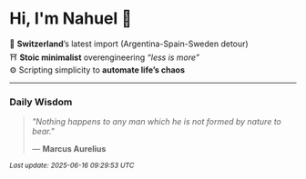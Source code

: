 # Hi, I'm Nahuel :tiger:

📍 **Switzerland**’s latest import (Argentina-Spain-Sweden detour)  
⛩️ **Stoic minimalist** overengineering *“less is more”*  
⚙️ Scripting simplicity to **automate life’s chaos**

---

### Daily Wisdom
> _"Nothing happens to any man which he is not formed by nature to bear."_  
>
> — **Marcus Aurelius**

<sub>*Last update: 2025-06-16 09:29:53 UTC*</sub>


